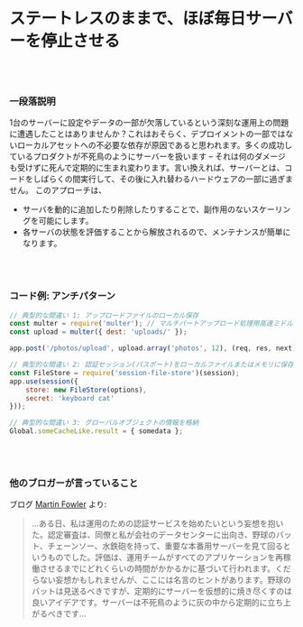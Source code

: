 # ステートレスのままで、ほぼ毎日サーバーを停止させる

<br/><br/>

### 一段落説明

1台のサーバーに設定やデータの一部が欠落しているという深刻な運用上の問題に遭遇したことはありませんか？これはおそらく、デプロイメントの一部ではないローカルアセットへの不必要な依存が原因であると思われます。多くの成功しているプロダクトが不死鳥のようにサーバーを扱います – それは何のダメージも受けずに死んで定期的に生まれ変わります。言い換えれば、サーバーとは、コードをしばらくの間実行して、その後に入れ替わるハードウェアの一部に過ぎません。
このアプローチは、

- サーバを動的に追加したり削除したりすることで、副作用のないスケーリングを可能にします。
- 各サーバの状態を評価することから解放されるので、メンテナンスが簡単になります。

<br/><br/>

### コード例: アンチパターン

```javascript
// 典型的な間違い 1: アップロードファイルのローカル保存
const multer = require('multer'); // マルチパートアップロード処理用高速ミドルウェア
const upload = multer({ dest: 'uploads/' });

app.post('/photos/upload', upload.array('photos', 12), (req, res, next) => {});

// 典型的な間違い 2: 認証セッション(パスポート)をローカルファイルまたはメモリに保存する
const FileStore = require('session-file-store')(session);
app.use(session({
    store: new FileStore(options),
    secret: 'keyboard cat'
}));

// 典型的な間違い 3: グローバルオブジェクトの情報を格納
Global.someCacheLike.result = { somedata };
```

<br/><br/>

### 他のブロガーが言っていること

ブログ [Martin Fowler](https://martinfowler.com/bliki/PhoenixServer.html) より:
> ...ある日、私は運用のための認証サービスを始めたいという妄想を抱いた。認定審査は、同僚と私が会社のデータセンターに出向き、野球のバット、チェーンソー、水鉄砲を持って、重要な本番用サーバーを見て回るというものでした。評価は、運用チームがすべてのアプリケーションを再稼働させるまでにどれくらいの時間がかかるかに基づいて行われます。くだらない妄想かもしれませんが、ここには名言のヒントがあります。野球のバットは見送るべきですが、定期的にサーバーを仮想的に焼き尽くすのは良いアイデアです。サーバーは不死鳥のように灰の中から定期的に立ち上がるべきです...

<br/><br/>

